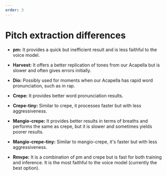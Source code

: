 ```yaml
---
order: 3
---
```


# Pitch extraction differences

- **pm:** It provides a quick but inefficient result and is less faithful to the voice model.

- **Harvest:** It offers a better replication of tones from our Acapella but is slower and often gives errors initially.

- **Dio:** Possibly used for moments when our Acapella has rapid word pronunciation, such as in rap.

- **Crepe:** It provides better word pronunciation results.

- **Crepe-tiny:** Similar to crepe, it processes faster but with less aggressiveness.

- **Mangio-crepe:** It provides better results in terms of breaths and performs the same as crepe, but it is slower and sometimes yields poorer results.

- **Mangio-crepe-tiny:** Similar to mangio-crepe, it's faster but with less aggressiveness.

- **Rmvpe:** It is a combination of pm and crepe but is fast for both training and inference. It is the most faithful to the voice model (currently the best option).
